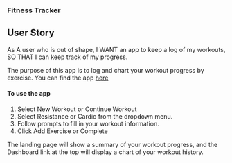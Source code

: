 ### Fitness Tracker 
## User Story 
As A user who is out of shape,
I WANT an app to keep a log of my workouts,
SO THAT I can keep track of my progress.

The purpose of this app is to log and chart your workout progress by exercise. 
You can find the app [here](https://nameless-lake-12692.herokuapp.com)
#### To use the app
1. Select New Workout or Continue Workout
2. Select Resistance or Cardio from the dropdown menu.
3. Follow prompts to fill in your workout information.
4. Click Add Exercise or Complete

The landing page will show a summary of your workout progress, and the Dashboard link at the top will display a chart of your workout history.
